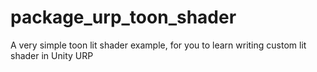 # package_urp_toon_shader
A very simple toon lit shader example, for you to learn writing custom lit shader in Unity URP
